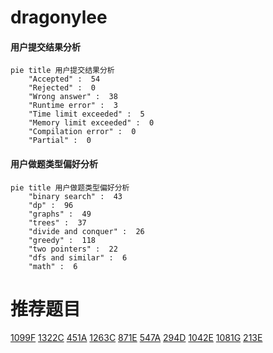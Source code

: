 # dragonylee

<!-- tabs:start -->



#### **用户提交结果分析**

```mermaid
pie title 用户提交结果分析
    "Accepted" :  54
    "Rejected" :  0
    "Wrong answer" :  38
    "Runtime error" :  3
    "Time limit exceeded" :  5
    "Memory limit exceeded" :  0
    "Compilation error" :  0
    "Partial" :  0
```

#### **用户做题类型偏好分析**

```mermaid
pie title 用户做题类型偏好分析
    "binary search" :  43
    "dp" :  96
    "graphs" :  49
    "trees" :  37
    "divide and conquer" :  26
    "greedy" :  118
    "two pointers" :  22
    "dfs and similar" :  6
    "math" :  6
```



<!-- tabs:end -->
# 推荐题目
[1099F](https://codeforces.com/contest/1099/problem/F)
[1322C](https://codeforces.com/contest/1322/problem/C)
[451A](https://codeforces.com/contest/451/problem/A)
[1263C](https://codeforces.com/contest/1263/problem/C)
[871E](https://codeforces.com/contest/871/problem/E)
[547A](https://codeforces.com/contest/547/problem/A)
[294D](https://codeforces.com/contest/294/problem/D)
[1042E](https://codeforces.com/contest/1042/problem/E)
[1081G](https://codeforces.com/contest/1081/problem/G)
[213E](https://codeforces.com/contest/213/problem/E)
